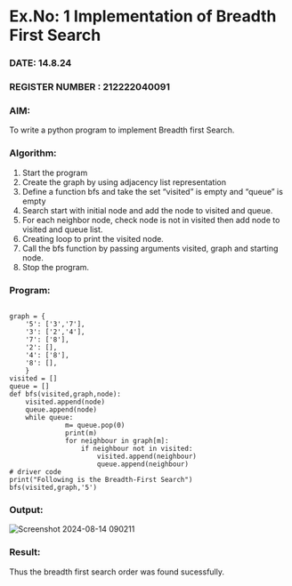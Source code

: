 # Ex.No: 1  Implementation of Breadth First Search 
### DATE: 14.8.24                                                                       
### REGISTER NUMBER : 212222040091
### AIM: 
To write a python program to implement Breadth first Search. 
### Algorithm:
1. Start the program
2. Create the graph by using adjacency list representation
3. Define a function bfs and take the set “visited” is empty and “queue” is empty
4. Search start with initial node and add the node to visited and queue.
5. For each neighbor node, check node is not in visited then add node to visited and queue list.
6.  Creating loop to print the visited node.
7.   Call the bfs function by passing arguments visited, graph and starting node.
8.   Stop the program.
### Program:
```

graph = {
    '5': ['3','7'],
    '3': ['2','4'],
    '7': ['8'],
    '2': [],
    '4': ['8'],
    '8': [],
    }
visited = []
queue = []
def bfs(visited,graph,node):
    visited.append(node)
    queue.append(node)
    while queue:
              m= queue.pop(0)
              print(m)
              for neighbour in graph[m]:
                  if neighbour not in visited:
                      visited.append(neighbour)
                      queue.append(neighbour)
# driver code
print("Following is the Breadth-First Search")
bfs(visited,graph,'5')

```
### Output:

![Screenshot 2024-08-14 090211](https://github.com/user-attachments/assets/cf8ab9fe-4c48-4b93-b865-455a5a3e7779)




### Result:
Thus the breadth first search order was found sucessfully.
